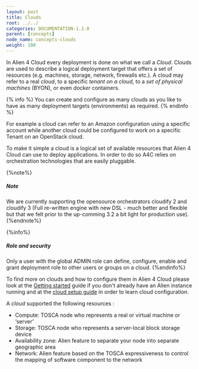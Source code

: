 ```yaml
---
layout: post
title: Clouds
root: ../../
categories: DOCUMENTATION-1.1.0
parent: [concepts]
node_name: concepts-clouds
weight: 100
---
```


In Alien 4 Cloud every deployment is done on what we call a *Cloud*. Clouds are used to describe a logical deployment target that offers a set of resources (e.g. machines, storage, network, firewalls etc.). A cloud may refer to a real _cloud_, to a specific _tenant on a cloud_, to a _set of physical machines_ (BYON), or even _docker_ containers.

{% info %}
You can create and configure as many clouds as you like to have as many deployment targets (environments) as required.
{% endinfo %}

For example a cloud can refer to an Amazon configuration using a specific account while another cloud could be configured to work on a specific Tenant on an OpenStack cloud.

To make it simple a cloud is a logical set of available resources that Alien 4 Cloud can use to deploy applications. In order to do so A4C relies on orchestration technologies that are easily pluggable.

{%note%}
<h5>Note</h5>
We are currently supporting the opensource orchestrators cloudify 2 and cloudify 3 (Full re-written engine with new DSL - much better and flexible but that we felt prior to the up-comming 3.2 a bit light for production use).
{%endnote%}

{%info%}
<h5>Role and security</h5>
Only a user with the global ADMIN role can define, configure, enable and grant deployment role to other users or groups on a cloud.
{%endinfo%}

To find more on clouds and how to configure them in Alien 4 Cloud please look at the [Getting started](deadlink) guide if you don't already have an Alien instance running and at the [cloud setup guide](deadlink) in order to learn cloud configuration.

A _cloud_ supported the following resources :

 * Compute: TOSCA node who represents a real or virtual machine or ‘server’
 * Storage: TOSCA node who represents a server-local block storage device
 * Availability zone: Alien feature to separate your node into separate geographic area
 * Network:  Alien feature based on the TOSCA expressiveness to control the mapping of software component to the network

